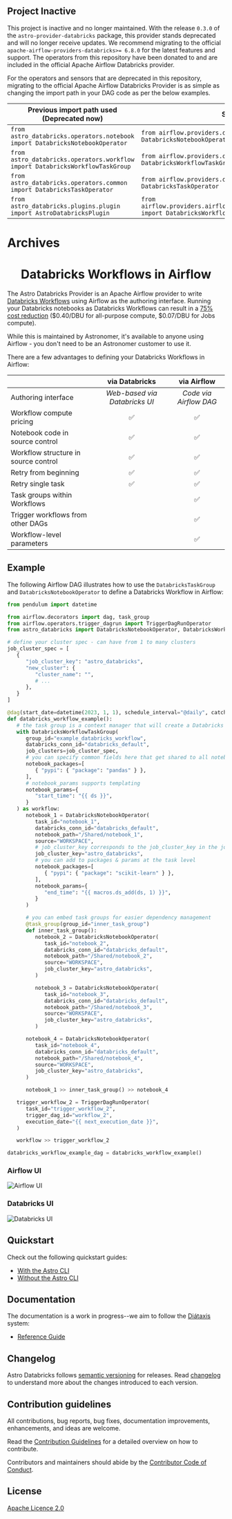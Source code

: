 ## Project Inactive

This project is inactive and no longer maintained. With the release ``0.3.0`` of the ``astro-provider-databricks`` package, this provider stands deprecated and will no longer receive updates. We recommend migrating to the official ``apache-airflow-providers-databricks>= 6.8.0`` for the latest features and support. The operators from this repository have been donated to and are included in the official Apache Airflow Databricks provider.

For the operators and sensors that are deprecated in this repository, migrating to the official Apache Airflow Databricks Provider is as simple as changing the import path in your DAG code as per the below examples.

| Previous import path used (Deprecated now)                                    | Suggested import path to use                                                                                |
|-------------------------------------------------------------------------------|-------------------------------------------------------------------------------------------------------------|
| `from astro_databricks.operators.notebook import DatabricksNotebookOperator`  | `from airflow.providers.databricks.operators.databricks import DatabricksNotebookOperator`                  |
| `from astro_databricks.operators.workflow import DatabricksWorkflowTaskGroup` | `from airflow.providers.databricks.operators.databricks_workflow import DatabricksWorkflowTaskGroup`        |
| `from astro_databricks.operators.common import DatabricksTaskOperator`        | `from airflow.providers.databricks.operators.databricks import DatabricksTaskOperator`                      |
| `from astro_databricks.plugins.plugin import AstroDatabricksPlugin`           | `from airflow.providers.airflow.providers.databricks.plugins.databricks_workflow import DatabricksWorkflowPlugin` |

# Archives

<h1 align="center">
  Databricks Workflows in Airflow
</h1>

The Astro Databricks Provider is an Apache Airflow provider to write [Databricks Workflows](https://docs.databricks.com/workflows/index.html) using Airflow as the authoring interface. Running your Databricks notebooks as Databricks Workflows can result in a [75% cost reduction](https://www.databricks.com/product/pricing) ($0.40/DBU for all-purpose compute, $0.07/DBU for Jobs compute).

While this is maintained by Astronomer, it's available to anyone using Airflow - you don't need to be an Astronomer customer to use it.

There are a few advantages to defining your Databricks Workflows in Airflow:

|                                      |        via Databricks         |      via Airflow       |
| :----------------------------------- | :---------------------------: | :--------------------: |
| Authoring interface                  | _Web-based via Databricks UI_ | _Code via Airflow DAG_ |
| Workflow compute pricing             |              ✅               |           ✅           |
| Notebook code in source control      |              ✅               |           ✅           |
| Workflow structure in source control |              ✅               |           ✅           |
| Retry from beginning                 |              ✅               |           ✅           |
| Retry single task                    |              ✅               |           ✅           |
| Task groups within Workflows         |                               |           ✅           |
| Trigger workflows from other DAGs    |                               |           ✅           |
| Workflow-level parameters            |                               |           ✅           |

## Example

The following Airflow DAG illustrates how to use the `DatabricksTaskGroup` and `DatabricksNotebookOperator` to define a Databricks Workflow in Airflow:

```python
from pendulum import datetime

from airflow.decorators import dag, task_group
from airflow.operators.trigger_dagrun import TriggerDagRunOperator
from astro_databricks import DatabricksNotebookOperator, DatabricksWorkflowTaskGroup

# define your cluster spec - can have from 1 to many clusters
job_cluster_spec = [
   {
      "job_cluster_key": "astro_databricks",
      "new_cluster": {
         "cluster_name": "",
         # ...
      },
   }
]

@dag(start_date=datetime(2023, 1, 1), schedule_interval="@daily", catchup=False)
def databricks_workflow_example():
   # the task group is a context manager that will create a Databricks Workflow
   with DatabricksWorkflowTaskGroup(
      group_id="example_databricks_workflow",
      databricks_conn_id="databricks_default",
      job_clusters=job_cluster_spec,
      # you can specify common fields here that get shared to all notebooks
      notebook_packages=[
         { "pypi": { "package": "pandas" } },
      ],
      # notebook_params supports templating
      notebook_params={
         "start_time": "{{ ds }}",
      }
   ) as workflow:
      notebook_1 = DatabricksNotebookOperator(
         task_id="notebook_1",
         databricks_conn_id="databricks_default",
         notebook_path="/Shared/notebook_1",
         source="WORKSPACE",
         # job_cluster_key corresponds to the job_cluster_key in the job_cluster_spec
         job_cluster_key="astro_databricks",
         # you can add to packages & params at the task level
         notebook_packages=[
            { "pypi": { "package": "scikit-learn" } },
         ],
         notebook_params={
            "end_time": "{{ macros.ds_add(ds, 1) }}",
         }
      )

      # you can embed task groups for easier dependency management
      @task_group(group_id="inner_task_group")
      def inner_task_group():
         notebook_2 = DatabricksNotebookOperator(
            task_id="notebook_2",
            databricks_conn_id="databricks_default",
            notebook_path="/Shared/notebook_2",
            source="WORKSPACE",
            job_cluster_key="astro_databricks",
         )

         notebook_3 = DatabricksNotebookOperator(
            task_id="notebook_3",
            databricks_conn_id="databricks_default",
            notebook_path="/Shared/notebook_3",
            source="WORKSPACE",
            job_cluster_key="astro_databricks",
         )

      notebook_4 = DatabricksNotebookOperator(
         task_id="notebook_4",
         databricks_conn_id="databricks_default",
         notebook_path="/Shared/notebook_4",
         source="WORKSPACE",
         job_cluster_key="astro_databricks",
      )

      notebook_1 >> inner_task_group() >> notebook_4

   trigger_workflow_2 = TriggerDagRunOperator(
      task_id="trigger_workflow_2",
      trigger_dag_id="workflow_2",
      execution_date="{{ next_execution_date }}",
   )

   workflow >> trigger_workflow_2

databricks_workflow_example_dag = databricks_workflow_example()
```

### Airflow UI

![Airflow UI](https://raw.githubusercontent.com/astronomer/astro-provider-databricks/main/docs/_static/screenshots/workflow_1_airflow.png)

### Databricks UI

![Databricks UI](https://raw.githubusercontent.com/astronomer/astro-provider-databricks/main/docs/_static/screenshots/workflow_1_databricks.png)

## Quickstart

Check out the following quickstart guides:

- [With the Astro CLI](quickstart/astro-cli.md)
- [Without the Astro CLI](quickstart/without-astro-cli.md)

## Documentation

The documentation is a work in progress--we aim to follow the [Diátaxis](https://diataxis.fr/) system:

- [Reference Guide](https://astronomer.github.io/astro-provider-databricks/)

## Changelog

Astro Databricks follows [semantic versioning](https://semver.org/) for releases. Read [changelog](CHANGELOG.rst) to understand more about the changes introduced to each version.

## Contribution guidelines

All contributions, bug reports, bug fixes, documentation improvements, enhancements, and ideas are welcome.

Read the [Contribution Guidelines](docs/contributing.rst) for a detailed overview on how to contribute.

Contributors and maintainers should abide by the [Contributor Code of Conduct](CODE_OF_CONDUCT.md).

## License

[Apache Licence 2.0](LICENSE)
